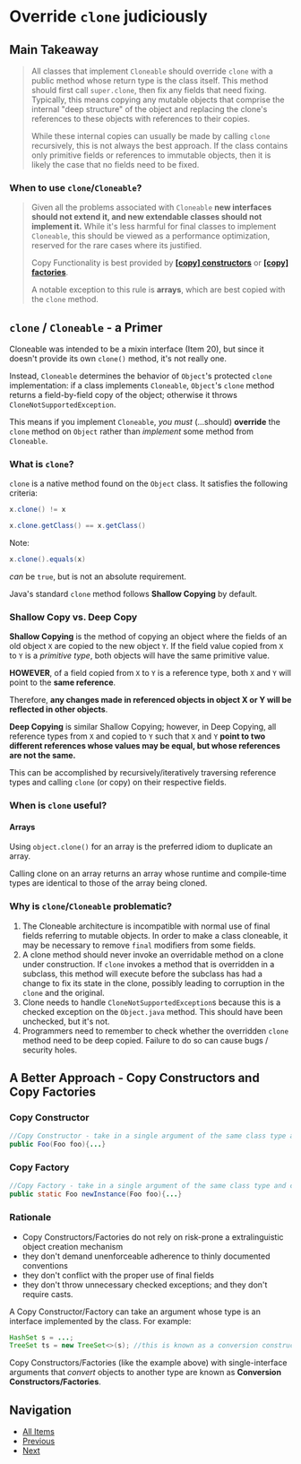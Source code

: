 # Override `clone` judiciously

## Main Takeaway

> All classes that implement `Cloneable` should override `clone` with a public method whose return type is the class itself. This method should first call `super.clone`, then fix any fields that need fixing. Typically, this means copying any mutable objects that comprise the internal "deep structure" of the object and replacing the clone's references to these objects with references to their copies.
>
> While these internal copies can usually be made by calling `clone` recursively, this is not always the best approach. If the class contains only primitive fields or references to immutable objects, then it is likely the case that no fields need to be fixed.

### When to use `clone`/`Cloneable`?

> Given all the problems associated with `Cloneable` **new interfaces should not extend it, and new extendable classes should not implement it.** While it's less harmful for final classes to implement `Cloneable`, this should be viewed as a performance optimization, reserved for the rare cases where its justified.
>
> Copy Functionality is best provided by [**\[copy\] constructors**](#copy-constructor) or [**\[copy\] factories**](#copy-factory).
>
> A notable exception to this rule is **arrays**, which are best copied with the `clone` method.

## `clone` / `Cloneable` - a Primer

Cloneable was intended to be a mixin interface (Item 20), but since it doesn't provide its own `clone()` method, it's not really one.

Instead, `Cloneable` determines the behavior of `Object`'s protected `clone` implementation: if a class implements `Cloneable`, `Object`'s `clone` method returns a field-by-field copy of the object; otherwise it throws `CloneNotSupportedException`.

This means if you implement `Cloneable`, _you must_ (...should) **override** the `clone` method on `Object` rather than _implement_ some method from `Cloneable`.

### What is `clone`?

`clone` is a native method found on the `Object` class. It satisfies the following criteria:

```java
x.clone() != x

x.clone.getClass() == x.getClass()
```

Note:

```java
x.clone().equals(x)
```

_can_ be `true`, but is not an absolute requirement.

Java's standard `clone` method follows **Shallow Copying** by default.

### Shallow Copy vs. Deep Copy

**Shallow Copying** is the method of copying an object where the fields of an old object `X` are copied to the new object `Y`. If the field value copied from `X` to `Y` is a _primitive type_, both objects will have the same primitive value.

**HOWEVER**, of a field copied from `X` to `Y` is a reference type, both `X` and `Y` will point to the **same reference**.

Therefore, **any changes made in referenced objects in object X or Y will be reflected in other objects**.

**Deep Copying** is similar Shallow Copying; however, in Deep Copying, all reference types from `X` and copied to `Y` such that `X` and `Y` **point to two different references whose values may be equal, but whose references are not the same.**

This can be accomplished by recursively/iteratively traversing reference types and calling `clone` (or copy) on their respective fields.

### When is `clone` useful?

#### Arrays

Using `object.clone()` for an array is the preferred idiom to duplicate an array.

Calling clone on an array returns an array whose runtime and compile-time types are identical to those of the array being cloned.

### Why is `clone`/`Cloneable` problematic?

1. The Cloneable architecture is incompatible with normal use of final fields referring to mutable objects. In order to make a class cloneable, it may be necessary to remove `final` modifiers from some fields.
2. A clone method should never invoke an overridable method on a clone under construction. If `clone` invokes a method that is overridden in a subclass, this method will execute before the subclass has had a change to fix its state in the clone, possibly leading to corruption in the `clone` and the original.
3. Clone needs to handle `CloneNotSupportedException`s because this is a checked exception on the `Object.java` method. This should have been unchecked, but it's not.
4. Programmers need to remember to check whether the overridden `clone` method need to be deep copied. Failure to do so can cause bugs / security holes.

## A Better Approach - Copy Constructors and Copy Factories

### Copy Constructor

```java
//Copy Constructor - take in a single argument of the same class type and create a new object.
public Foo(Foo foo){...}
```

### Copy Factory

```java
//Copy Factory - take in a single argument of the same class type and create a new object.
public static Foo newInstance(Foo foo){...}
```

### Rationale

- Copy Constructors/Factories do not rely on risk-prone a extralinguistic object creation mechanism
- they don't demand unenforceable adherence to thinly documented conventions
- they don't conflict with the proper use of final fields
- they don't throw unnecessary checked exceptions; and they don't require casts.

A Copy Constructor/Factory can take an argument whose type is an interface implemented by the class. For example:

```java
HashSet s = ...;
TreeSet ts = new TreeSet<>(s); //this is known as a conversion constructor
```

Copy Constructors/Factories (like the example above) with single-interface arguments that _convert_ objects to another type are known as **Conversion Constructors/Factories**.

## Navigation

- [All Items](../README.md#items)
- [Previous](item-12.md)
- [Next](item-14.md)
